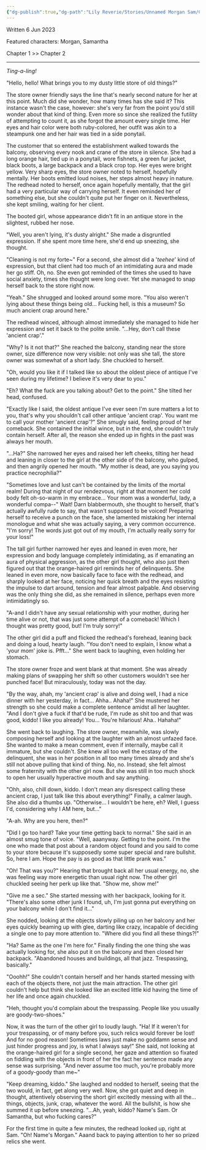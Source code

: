 ```yaml
---
{"dg-publish":true,"dg-path":"Lily Reverie/Stories/Unnamed Morgan Sam/Chapter 1.md","permalink":"/lily-reverie/stories/unnamed-morgan-sam/chapter-1/","created":"2024-01-20T02:07:19.834-03:00","updated":"2024-01-20T04:04:16.261-03:00"}
---
```


Written 6 Jun 2023  

Featured characters: Morgan, Samantha

Chapter 1 >> Chapter 2

---

*Ting-a-ling!*

"Hello, hello! What brings you to my dusty little store of old things?"

The store owner friendly says the line that's nearly second nature for her at this point. Much did she wonder, how many times has she said it? This instance wasn't the case, however: she's very far from the point you'd still wonder about that kind of thing. Even more so since she realized the futility of attempting to count it, as she forgot the amount every single time. Her eyes and hair color were both ruby-colored, her outfit was akin to a steampunk one and her hair was tied in a side ponytail.

The customer that so entered the establishment walked towards the balcony, observing every nook and crane of the store in silence. She had a long orange hair, tied up in a ponytail, wore fishnets, a green fur jacket, black boots, a large backpack and a black crop top. Her eyes were bright yellow. Very sharp eyes, the store owner noted to herself, hopefully mentally. Her boots emitted loud noises, her steps almost heavy in nature. The redhead noted to herself, once again hopefully mentally, that the girl had a very particular way of carrying herself. It even reminded her of something else, but she couldn't quite put her finger on it. Nevertheless, she kept smiling, waiting for her client.

The booted girl, whose appearance didn't fit in an antique store in the slightest, rubbed her nose.

"Well, you aren't lying, it's dusty alright." She made a disgruntled expression. If she spent more time here, she'd end up sneezing, she thought.

"Cleaning is not my forte~" For a second, she almost did a '_teehee_' kind of expression, but that client had too much of an intimidating aura and made her go stiff. Oh, no. She even got reminded of the times she used to have social anxiety, times she thought were long over. Yet she managed to snap herself back to the store right now.

"Yeah." She shrugged and looked around some more. "You also weren't lying about these things being old... Fucking hell, is this a museum? So much ancient crap around here."

The redhead winced, although almost immediately she managed to hide her expression and set it back to the polite smile. "...Hey, don't call these 'ancient crap'."

"Why? Is it not that?" She reached the balcony, standing near the store owner, size difference now very visible: not only was she tall, the store owner was somewhat of a short lady. She chuckled to herself.

"Oh, would you like it if I talked like so about the oldest piece of antique I've seen during my lifetime? I believe it's very dear to you."

"Eh? What the fuck are you talking about? Get to the point." She tilted her head, confused.

"Exactly like I said, the oldest antique I've ever seen I'm sure matters a lot to you, that's why you shouldn't call other antique 'ancient crap'. You want me to call your mother 'ancient crap'?" She smugly said, feeling proud of her comeback. She contained the initial wince, but in the end, she couldn't truly contain herself. After all, the reason she ended up in fights in the past was always her mouth.

"...Ha?" She narrowed her eyes and raised her left cheeks, tilting her head and leaning in closer to the girl at the other side of the balcony, who gulped, and then angrily opened her mouth. "My mother is dead, are you saying you practice necrophilia?"

"Sometimes love and lust can't be contained by the limits of the mortal realm! During that night of our rendezvous, right at that moment her cold body felt oh-so-warm in my embrace... Your mom was a wonderful, lady, a wonderful compa--" Wait! Darn blabbermouth, she thought to herself, that's actually awfully rude to say, that wasn't supposed to be voiced! Preparing herself to receive a punch on the face, she lamented mistaking her internal monologue and what she was actually saying, a very common occurrence. "I'm sorry! The words just got out of my mouth, I'm actually really sorry for your loss!"

The tall girl further narrowed her eyes and leaned in even more, her expression and body language completely intimidating, as if emanating an aura of physical aggression, as the other girl thought, who also just then figured out that the orange-haired girl reminds her of delinquents. She leaned in even more, now basically face to face with the redhead, and sharply looked at her face, noticing her quick breath and the eyes resisting the impulse to dart around, tension and fear almost palpable. And observing was the only thing she did, as she remained in silence, perhaps even more intimidatingly so.

"A-and I didn't have any sexual relationship with your mother, during her time alive or not, that was just some attempt of a comeback! Which I thought was pretty good, but! I'm truly sorry!"

The other girl did a puff and flicked the redhead's forehead, leaning back and doing a loud, hearty laugh. "You don't need to explain, I know what a 'your mom' joke is. Pfft..." She went back to laughing, even holding her stomach.

The store owner froze and went blank at that moment. She was already making plans of swapping her shift so other customers wouldn't see her punched face! But miraculously, today was not the day.

"By the way, ahah, my 'ancient crap' is alive and doing well, I had a nice dinner with her yesterday, in fact... Ahha.. Ahaha!" She mustered her strength so she could make a complete sentence amidst all her laughter. "And I don't give a fuck if that'd be rude, I'm rude as shit too and that was good, kiddo! I like you already! You... You're hilarious! Aha.. Hahaha!"

She went back to laughing. The store owner, meanwhile, was slowly composing herself and looking at the laughter with an almost unfazed face. She wanted to make a mean comment, even if internally, maybe call it immature, but she couldn't. She knew all too well the ecstasy of the delinquent, she was in her position in all too many times already and she's still not above pulling that kind of thing. No, no. Instead, she felt almost some fraternity with the other girl now. But she was still in too much shock to open her usually hyperactive mouth and say anything.

"Ohh, also, chill down, kiddo. I don't mean any disrespect calling these ancient crap, I just talk like this about everything!" Finally, a calmer laugh. She also did a thumbs up. "Otherwise... I wouldn't be here, eh? Well, I guess I'd, considering why I AM here, but..."

"A-ah. Why are you here, then?"

"Did I go too hard? Take your time getting back to normal." She said in an almost smug tone of voice. "Well, aaanyway. Getting to the point. I'm the one who made that post about a random object found and you said to come to your store because it's supposedly some super special and rare bullshit. So, here I am. Hope the pay is as good as that little prank was."

"Oh! That was you?" Hearing that brought back all her usual energy, no, she was feeling way more energetic than usual right now. The other girl chuckled seeing her perk up like that. "Show me, show me!"

"Give me a sec." She started messing with her backpack, looking for it. "There's also some other junk I found, uh, I'm just gonna put everything on your balcony while I don't find it..."

She nodded, looking at the objects slowly piling up on her balcony and her eyes quickly beaming up with glee, darting like crazy, incapable of deciding a single one to pay more attention to. "Where did you find all these things?!"

"Ha? Same as the one I'm here for." Finally finding the one thing she was actually looking for, she also put it on the balcony and then closed her backpack. "Abandoned houses and buildings, all that jazz. Trespassing, basically."

"Ooohh!" She couldn't contain herself and her hands started messing with each of the objects there, not just the main attraction. The other girl couldn't help but think she looked like an excited little kid having the time of her life and once again chuckled.

"Heh, thought you'd complain about the trespassing. People like you usually are goody-two-shoes."

Now, it was the turn of the other girl to loudly laugh. "Ha! If it weren't for your trespassing, or of many before you, such relics would forever be lost! And for no good reason! Sometimes laws just make no goddamn sense and just hinder progress and joy, is what I always say!" She said, not looking at the orange-haired girl for a single second, her gaze and attention so fixated on fiddling with the objects in front of her the fact her sentence made any sense was surprising. "And never assume too much, you're probably more of a goody-goody than me~"

"Keep dreaming, kiddo." She laughed and nodded to herself, seeing that the two would, in fact, get along very well. Now, she got quiet and deep in thought, attentively observing the short girl excitedly messing with all the... things, objects, junk, crap, whatever the word. All the bullshit, is how she summed it up before sneezing. "...Ah, yeah, kiddo? Name's Sam. Or Samantha, but who fucking cares?"

For the first time in quite a few minutes, the redhead looked up, right at Sam. "Oh! Name's Morgan." Aaand back to paying attention to her so prized relics she went.
